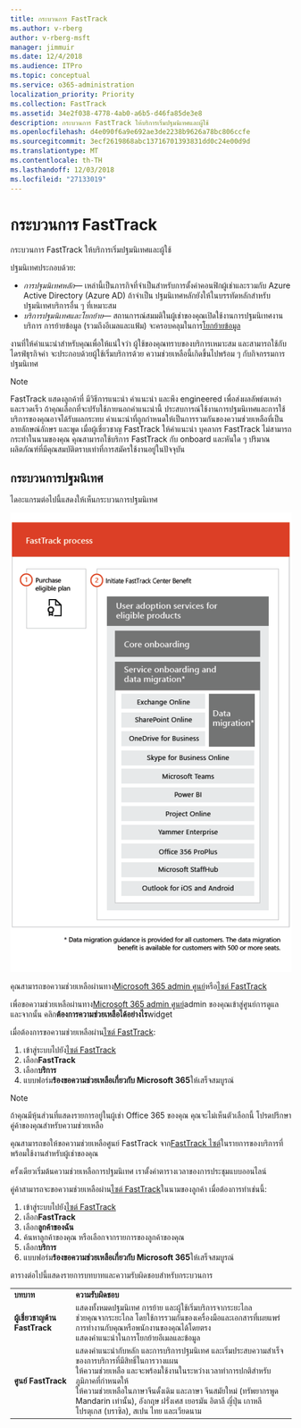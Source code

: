 ```yaml
---
title: กระบวนการ FastTrack
ms.author: v-rberg
author: v-rberg-msft
manager: jimmuir
ms.date: 12/4/2018
ms.audience: ITPro
ms.topic: conceptual
ms.service: o365-administration
localization_priority: Priority
ms.collection: FastTrack
ms.assetid: 34e2f038-4778-4ab0-a6b5-d46fa85de3e8
description: กระบวนการ FastTrack ให้บริการเริ่มปฐมนิเทศและผู้ใช้
ms.openlocfilehash: d4e090f6a9e692ae3de2238b9626a78bc806ccfe
ms.sourcegitcommit: 3ecf2619868abc13716701393831dd0c24e00d9d
ms.translationtype: MT
ms.contentlocale: th-TH
ms.lasthandoff: 12/03/2018
ms.locfileid: "27133019"
---
```

# <a name="the-fasttrack-process"></a>กระบวนการ FastTrack

กระบวนการ FastTrack ให้บริการเริ่มปฐมนิเทศและผู้ใช้ 
  
ปฐมนิเทศประกอบด้วย:
  
- *การปฐมนิเทศหลัก*— เหล่านี้เป็นภารกิจที่จำเป็นสำหรับการตั้งค่าคอนฟิกผู้เช่าและรวมกับ Azure Active Directory (Azure AD) ถ้าจำเป็น ปฐมนิเทศหลักยังให้ในบรรทัดหลักสำหรับปฐมนิเทศบริการอื่น ๆ ที่เหมาะสม 
- *บริการปฐมนิเทศและโยกย้าย*— สถานการณ์สมมติในผู้เช่าของคุณเปิดใช้งานการปฐมนิเทศงานบริการ การย้ายข้อมูล (รวมถึงอีเมลและแฟ้ม) จะครอบคลุมในการ[โยกย้ายข้อมูล](O365-data-migration.md) 
    
งานที่ให้คำแนะนำสำหรับคุณเพื่อให้แน่ใจว่า ผู้ใช้ของคุณทราบของบริการเหมาะสม และสามารถใช้กับไดรฟ์ธุรกิจค่า จะประกอบด้วยผู้ใช้เริ่มบริการด้วย ความช่วยเหลือนี้เกิดขึ้นไปพร้อม ๆ กับกิจกรรมการปฐมนิเทศ
  
> [!NOTE]
> FastTrack แสดงลูกค้าที่ มีวิธีการแนะนำ คำแนะนำ และพึง engineered เพื่อส่งผลลัพธ์ตเหล่า และรวดเร็ว ถ้าคุณเลือกที่จะปรับใช้ภายนอกคำแนะนำนี้ ประสบการณ์ใช้งานการปฐมนิเทศและการใช้บริการของคุณอาจได้รับผลกระทบ คำแนะนำที่ถูกกำหนดให้เป็นการรวมกันของความช่วยเหลือที่เป็นลายลักษณ์อักษร และพูด เมื่อผู้เชี่ยวชาญ FastTrack ให้คำแนะนำ บุคลากร FastTrack ไม่สามารถกระทำในนามของคุณ คุณสามารถใช้บริการ FastTrack กับ onboard และหันใด ๆ ปริมาณผลิตภัณฑ์ที่มีคุณสมบัติตราบเท่าที่การสมัครใช้งานอยู่ในปัจจุบัน 
  
## <a name="the-onboarding-process"></a>กระบวนการปฐมนิเทศ

ไดอะแกรมต่อไปนี้แสดงให้เห็นกระบวนการปฐมนิเทศ
  
![เส้นเวลาสำหรับการใช้ประโยชน์ปฐมนิเทศ](media/O365-Onboarding-Timeline.png)
  
คุณสามารถขอความช่วยเหลือผ่านทาง[Microsoft 365 admin ศูนย์](https://go.microsoft.com/fwlink/?linkid=2032704)หรือ[ไซต์ FastTrack](https://go.microsoft.com/fwlink/?linkid=780698) 

เพื่อขอความช่วยเหลือผ่านทาง[Microsoft 365 admin ศูนย์](https://go.microsoft.com/fwlink/?linkid=2032704)admin ของคุณเข้าสู่ศูนย์การดูแล และจากนั้น คลิก**ต้องการความช่วยเหลือได้อย่างไร**widget 

เมื่อต้องการขอความช่วยเหลือผ่าน[ไซต์ FastTrack](https://go.microsoft.com/fwlink/?linkid=780698): 
1.  เข้าสู่ระบบไปยัง[ไซต์ FastTrack](https://go.microsoft.com/fwlink/?linkid=780698) 
2.  เลือก**FastTrack**
3.  เลือก**บริการ**
4.  แบบฟอร์ม**ร้องขอความช่วยเหลือเกี่ยวกับ Microsoft 365**ให้เสร็จสมบูรณ์ 
> [!NOTE]
>  ถ้าคุณมีหุ้นส่วนที่แสดงรายการอยู่ในผู้เช่า Office 365 ของคุณ คุณจะไม่เห็นตัวเลือกนี้ โปรดปรึกษาคู่ค้าของคุณสำหรับความช่วยเหลือ 
  
 คุณสามารถขอให้ขอความช่วยเหลือศูนย์ FastTrack จาก[FastTrack ไซต์](https://go.microsoft.com/fwlink/?linkid=780698)ในรายการของบริการที่พร้อมใช้งานสำหรับผู้เช่าของคุณ 
    
 ครั้งเดียวเริ่มต้นความช่วยเหลือการปฐมนิเทศ เราตั้งค่าตารางเวลาของการประชุมแบบออนไลน์
    
คู่ค้าสามารถจะขอความช่วยเหลือผ่าน[ไซต์ FastTrack](https://go.microsoft.com/fwlink/?linkid=780698)ในนามของลูกค้า เมื่อต้องการทำเช่นนี้:
1.  เข้าสู่ระบบไปยัง[ไซต์ FastTrack](https://go.microsoft.com/fwlink/?linkid=780698) 
2.  เลือก**FastTrack**
3.  เลือก**ลูกค้าของฉัน**
4.  ค้นหาลูกค้าของคุณ หรือเลือกจากรายการของลูกค้าของคุณ
5.  เลือก**บริการ**
6.  แบบฟอร์ม**ร้องขอความช่วยเหลือเกี่ยวกับ Microsoft 365**ให้เสร็จสมบูรณ์ 

ตารางต่อไปนี้แสดงรายการบทบาทและความรับผิดชอบสำหรับกระบวนการ
    
|||
|:-----|:-----|
|**บทบาท** <br/> |**ความรับผิดชอบ** <br/> |
|**ผู้เชี่ยวชาญด้าน FastTrack** <br/> |แสดงทั้งหมดปฐมนิเทศ การย้าย และผู้ใช้เริ่มบริการจากระยะไกล  <br/> ช่วยคุณจากระยะไกล โดยใช้การรวมกันของเครื่องมือและเอกสารที่เผยแพร่ <br/> การทำงานกับคุณหรือพนักงานของคุณได้โดยตรง <br/> แสดงคำแนะนำในการโยกย้ายอีเมลและข้อมูล|
|**ศูนย์ FastTrack**  <br/> |แสดงคำแนะนำกับหลัก และการบริการปฐมนิเทศ และเริ่มประสบความสำเร็จของการบริการที่มีสิทธิ์ในการวางแผน  <br/> ให้ความช่วยเหลือ และจะพร้อมใช้งานในระหว่างเวลาทำการปกติสำหรับภูมิภาคที่กำหนดให้ <br/> ให้ความช่วยเหลือในภาษาจีนดั้งเดิม และภาษา จีนสมัยใหม่ (ทรัพยากรพูด Mandarin เท่านั้น), อังกฤษ ฝรั่งเศส เยอรมัน อิตาลี ญี่ปุ่น เกาหลี โปรตุเกส (บราซิล), สเปน ไทย และเวียดนาม|


  

